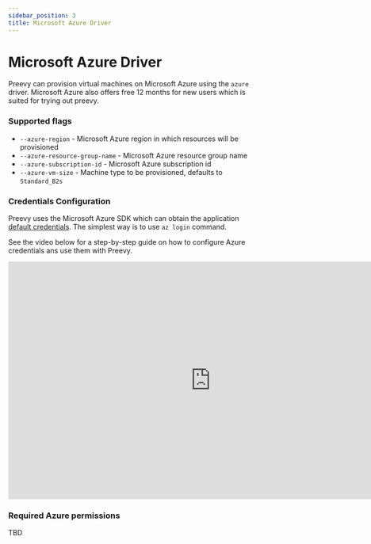 ```yaml
---
sidebar_position: 3
title: Microsoft Azure Driver
---
```


# Microsoft Azure Driver

Preevy can provision virtual machines on Microsoft Azure using the `azure` driver.
Microsoft Azure also offers free 12 months for new users which is suited for trying out preevy.

### Supported flags
- `--azure-region` - Microsoft Azure region in which resources will be provisioned
- `--azure-resource-group-name` - Microsoft Azure resource group name
- `--azure-subscription-id` - Microsoft Azure subscription id
- `--azure-vm-size` - Machine type to be provisioned, defaults to `Standard_B2s`

### Credentials Configuration
Preevy uses the Microsoft Azure SDK which can obtain the application [default credentials](https://github.com/Azure/azure-sdk-for-js/tree/main/sdk/identity/identity#defaultazurecredential).
The simplest way is to use `az login` command.

See the video below for a step-by-step guide on how to configure Azure credentials ans use them with Preevy.

<p align="center"><iframe width="816" height="480" src="https://www.youtube.com/embed/AdoAzHuyzb0?si=0Yz5qSs-vpDDmz1k" title="YouTube video player" frameborder="0" allow="accelerometer; autoplay; clipboard-write; encrypted-media; gyroscope; picture-in-picture; web-share" allowfullscreen></iframe></p>

### Required Azure permissions

TBD
